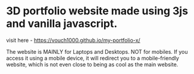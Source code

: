 # 3D portfolio website made using 3js and vanilla javascript.
visit here - https://vouch1000.github.io/my-portfolio-x/

The website is MAINLY for Laptops and Desktops. NOT for mobiles.
If you access it using a mobile device, it will redirect you to a mobile-friendly website, which is not even close to being as cool as the main website.

